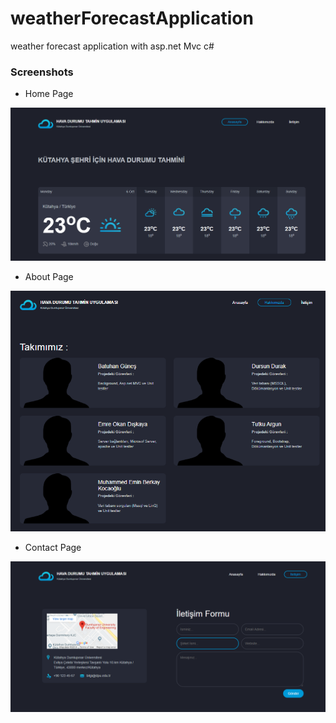 # weatherForecastApplication
weather forecast application with asp.net Mvc c#

### Screenshots

- Home Page

![Screenshot](https://github.com/BatuhanGunes/weatherForecastApplication/blob/master/Screenshots/Homepage.png)

- About Page

![Screenshot](https://github.com/BatuhanGunes/weatherForecastApplication/blob/master/Screenshots/AboutPage.png)

- Contact Page

![Screenshot](https://github.com/BatuhanGunes/weatherForecastApplication/blob/master/Screenshots/ContactPage.png)

